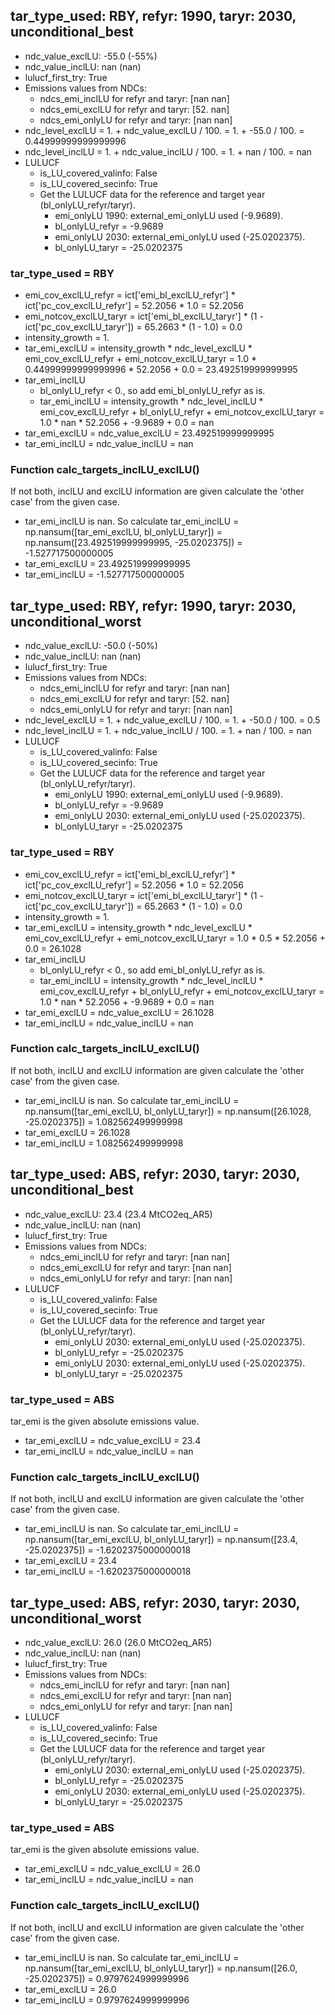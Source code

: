 

## tar_type_used: RBY, refyr: 1990, taryr: 2030, unconditional_best
- ndc_value_exclLU: -55.0 (-55%)
- ndc_value_inclLU: nan (nan)
- lulucf_first_try: True
- Emissions values from NDCs:
  - ndcs_emi_inclLU for refyr and taryr: [nan nan]
  - ndcs_emi_exclLU for refyr and taryr: [52. nan]
  - ndcs_emi_onlyLU for refyr and taryr: [nan nan]
- ndc_level_exclLU = 1. + ndc_value_exclLU / 100. = 1. + -55.0 / 100. = 0.44999999999999996
- ndc_level_inclLU = 1. + ndc_value_inclLU / 100. = 1. + nan / 100. = nan
- LULUCF
  - is_LU_covered_valinfo: False
  - is_LU_covered_secinfo: True
  - Get the LULUCF data for the reference and target year (bl_onlyLU_refyr/taryr).
    - emi_onlyLU 1990: external_emi_onlyLU used (-9.9689).
    - bl_onlyLU_refyr = -9.9689
    - emi_onlyLU 2030: external_emi_onlyLU used (-25.0202375).
    - bl_onlyLU_taryr = -25.0202375
### tar_type_used = RBY
- emi_cov_exclLU_refyr = ict['emi_bl_exclLU_refyr'] * ict['pc_cov_exclLU_refyr'] = 52.2056 * 1.0 = 52.2056
- emi_notcov_exclLU_taryr = ict['emi_bl_exclLU_taryr'] * (1 - ict['pc_cov_exclLU_taryr']) = 65.2663 * (1 - 1.0) = 0.0
- intensity_growth = 1.
- tar_emi_exclLU = intensity_growth * ndc_level_exclLU * emi_cov_exclLU_refyr + emi_notcov_exclLU_taryr = 1.0 * 0.44999999999999996 * 52.2056 + 0.0 = 23.492519999999995
- tar_emi_inclLU
  - bl_onlyLU_refyr < 0., so add emi_bl_onlyLU_refyr as is.
  - tar_emi_inclLU = intensity_growth * ndc_level_inclLU * emi_cov_exclLU_refyr + bl_onlyLU_refyr + emi_notcov_exclLU_taryr = 1.0 * nan * 52.2056 + -9.9689 + 0.0 = nan
- tar_emi_exclLU = ndc_value_exclLU = 23.492519999999995
- tar_emi_inclLU = ndc_value_inclLU = nan
### Function calc_targets_inclLU_exclLU()
If not both, inclLU and exclLU information are given calculate the 'other case' from the given case.
- tar_emi_inclLU is nan. So calculate tar_emi_inclLU = np.nansum([tar_emi_exclLU, bl_onlyLU_taryr]) = np.nansum([23.492519999999995, -25.0202375]) = -1.527717500000005
- tar_emi_exclLU = 23.492519999999995
- tar_emi_inclLU = -1.527717500000005

## tar_type_used: RBY, refyr: 1990, taryr: 2030, unconditional_worst
- ndc_value_exclLU: -50.0 (-50%)
- ndc_value_inclLU: nan (nan)
- lulucf_first_try: True
- Emissions values from NDCs:
  - ndcs_emi_inclLU for refyr and taryr: [nan nan]
  - ndcs_emi_exclLU for refyr and taryr: [52. nan]
  - ndcs_emi_onlyLU for refyr and taryr: [nan nan]
- ndc_level_exclLU = 1. + ndc_value_exclLU / 100. = 1. + -50.0 / 100. = 0.5
- ndc_level_inclLU = 1. + ndc_value_inclLU / 100. = 1. + nan / 100. = nan
- LULUCF
  - is_LU_covered_valinfo: False
  - is_LU_covered_secinfo: True
  - Get the LULUCF data for the reference and target year (bl_onlyLU_refyr/taryr).
    - emi_onlyLU 1990: external_emi_onlyLU used (-9.9689).
    - bl_onlyLU_refyr = -9.9689
    - emi_onlyLU 2030: external_emi_onlyLU used (-25.0202375).
    - bl_onlyLU_taryr = -25.0202375
### tar_type_used = RBY
- emi_cov_exclLU_refyr = ict['emi_bl_exclLU_refyr'] * ict['pc_cov_exclLU_refyr'] = 52.2056 * 1.0 = 52.2056
- emi_notcov_exclLU_taryr = ict['emi_bl_exclLU_taryr'] * (1 - ict['pc_cov_exclLU_taryr']) = 65.2663 * (1 - 1.0) = 0.0
- intensity_growth = 1.
- tar_emi_exclLU = intensity_growth * ndc_level_exclLU * emi_cov_exclLU_refyr + emi_notcov_exclLU_taryr = 1.0 * 0.5 * 52.2056 + 0.0 = 26.1028
- tar_emi_inclLU
  - bl_onlyLU_refyr < 0., so add emi_bl_onlyLU_refyr as is.
  - tar_emi_inclLU = intensity_growth * ndc_level_inclLU * emi_cov_exclLU_refyr + bl_onlyLU_refyr + emi_notcov_exclLU_taryr = 1.0 * nan * 52.2056 + -9.9689 + 0.0 = nan
- tar_emi_exclLU = ndc_value_exclLU = 26.1028
- tar_emi_inclLU = ndc_value_inclLU = nan
### Function calc_targets_inclLU_exclLU()
If not both, inclLU and exclLU information are given calculate the 'other case' from the given case.
- tar_emi_inclLU is nan. So calculate tar_emi_inclLU = np.nansum([tar_emi_exclLU, bl_onlyLU_taryr]) = np.nansum([26.1028, -25.0202375]) = 1.082562499999998
- tar_emi_exclLU = 26.1028
- tar_emi_inclLU = 1.082562499999998

## tar_type_used: ABS, refyr: 2030, taryr: 2030, unconditional_best
- ndc_value_exclLU: 23.4 (23.4 MtCO2eq_AR5)
- ndc_value_inclLU: nan (nan)
- lulucf_first_try: True
- Emissions values from NDCs:
  - ndcs_emi_inclLU for refyr and taryr: [nan nan]
  - ndcs_emi_exclLU for refyr and taryr: [nan nan]
  - ndcs_emi_onlyLU for refyr and taryr: [nan nan]
- LULUCF
  - is_LU_covered_valinfo: False
  - is_LU_covered_secinfo: True
  - Get the LULUCF data for the reference and target year (bl_onlyLU_refyr/taryr).
    - emi_onlyLU 2030: external_emi_onlyLU used (-25.0202375).
    - bl_onlyLU_refyr = -25.0202375
    - emi_onlyLU 2030: external_emi_onlyLU used (-25.0202375).
    - bl_onlyLU_taryr = -25.0202375
### tar_type_used = ABS
tar_emi is the given absolute emissions value.
- tar_emi_exclLU = ndc_value_exclLU = 23.4
- tar_emi_inclLU = ndc_value_inclLU = nan
### Function calc_targets_inclLU_exclLU()
If not both, inclLU and exclLU information are given calculate the 'other case' from the given case.
- tar_emi_inclLU is nan. So calculate tar_emi_inclLU = np.nansum([tar_emi_exclLU, bl_onlyLU_taryr]) = np.nansum([23.4, -25.0202375]) = -1.6202375000000018
- tar_emi_exclLU = 23.4
- tar_emi_inclLU = -1.6202375000000018

## tar_type_used: ABS, refyr: 2030, taryr: 2030, unconditional_worst
- ndc_value_exclLU: 26.0 (26.0 MtCO2eq_AR5)
- ndc_value_inclLU: nan (nan)
- lulucf_first_try: True
- Emissions values from NDCs:
  - ndcs_emi_inclLU for refyr and taryr: [nan nan]
  - ndcs_emi_exclLU for refyr and taryr: [nan nan]
  - ndcs_emi_onlyLU for refyr and taryr: [nan nan]
- LULUCF
  - is_LU_covered_valinfo: False
  - is_LU_covered_secinfo: True
  - Get the LULUCF data for the reference and target year (bl_onlyLU_refyr/taryr).
    - emi_onlyLU 2030: external_emi_onlyLU used (-25.0202375).
    - bl_onlyLU_refyr = -25.0202375
    - emi_onlyLU 2030: external_emi_onlyLU used (-25.0202375).
    - bl_onlyLU_taryr = -25.0202375
### tar_type_used = ABS
tar_emi is the given absolute emissions value.
- tar_emi_exclLU = ndc_value_exclLU = 26.0
- tar_emi_inclLU = ndc_value_inclLU = nan
### Function calc_targets_inclLU_exclLU()
If not both, inclLU and exclLU information are given calculate the 'other case' from the given case.
- tar_emi_inclLU is nan. So calculate tar_emi_inclLU = np.nansum([tar_emi_exclLU, bl_onlyLU_taryr]) = np.nansum([26.0, -25.0202375]) = 0.9797624999999996
- tar_emi_exclLU = 26.0
- tar_emi_inclLU = 0.9797624999999996